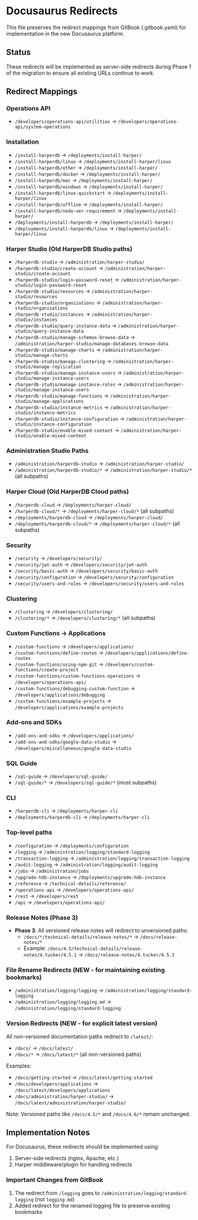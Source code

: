 # Docusaurus Redirects

This file preserves the redirect mappings from GitBook (.gitbook.yaml) for implementation in the new Docusaurus platform.

## Status
These redirects will be implemented as server-side redirects during Phase 1 of the migration to ensure all existing URLs continue to work.

## Redirect Mappings

### Operations API
- `/developers/operations-api/utilities` → `/developers/operations-api/system-operations`

### Installation
- `/install-harperdb` → `/deployments/install-harper/`
- `/install-harperdb/linux` → `/deployments/install-harper/linux`
- `/install-harperdb/other` → `/deployments/install-harper/`
- `/install-harperdb/docker` → `/deployments/install-harper/`
- `/install-harperdb/mac` → `/deployments/install-harper/`
- `/install-harperdb/windows` → `/deployments/install-harper/`
- `/install-harperdb/linux-quickstart` → `/deployments/install-harper/linux`
- `/install-harperdb/offline` → `/deployments/install-harper/`
- `/install-harperdb/node-ver-requirement` → `/deployments/install-harper/`
- `/deployments/install-harperdb` → `/deployments/install-harper/`
- `/deployments/install-harperdb/linux` → `/deployments/install-harper/linux`

### Harper Studio (Old HarperDB Studio paths)
- `/harperdb-studio` → `/administration/harper-studio/`
- `/harperdb-studio/create-account` → `/administration/harper-studio/create-account`
- `/harperdb-studio/login-password-reset` → `/administration/harper-studio/login-password-reset`
- `/harperdb-studio/resources` → `/administration/harper-studio/resources`
- `/harperdb-studio/organizations` → `/administration/harper-studio/organizations`
- `/harperdb-studio/instances` → `/administration/harper-studio/instances`
- `/harperdb-studio/query-instance-data` → `/administration/harper-studio/query-instance-data`
- `/harperdb-studio/manage-schemas-browse-data` → `/administration/harper-studio/manage-databases-browse-data`
- `/harperdb-studio/manage-charts` → `/administration/harper-studio/manage-charts`
- `/harperdb-studio/manage-clustering` → `/administration/harper-studio/manage-replication`
- `/harperdb-studio/manage-instance-users` → `/administration/harper-studio/manage-instance-users`
- `/harperdb-studio/manage-instance-roles` → `/administration/harper-studio/manage-instance-users`
- `/harperdb-studio/manage-functions` → `/administration/harper-studio/manage-applications`
- `/harperdb-studio/instance-metrics` → `/administration/harper-studio/instance-metrics`
- `/harperdb-studio/instance-configuration` → `/administration/harper-studio/instance-configuration`
- `/harperdb-studio/enable-mixed-content` → `/administration/harper-studio/enable-mixed-content`

### Administration Studio Paths
- `/administration/harperdb-studio` → `/administration/harper-studio/`
- `/administration/harperdb-studio/*` → `/administration/harper-studio/*` (all subpaths)

### Harper Cloud (Old HarperDB Cloud paths)
- `/harperdb-cloud` → `/deployments/harper-cloud/`
- `/harperdb-cloud/*` → `/deployments/harper-cloud/*` (all subpaths)
- `/deployments/harperdb-cloud` → `/deployments/harper-cloud/`
- `/deployments/harperdb-cloud/*` → `/deployments/harper-cloud/*` (all subpaths)

### Security
- `/security` → `/developers/security/`
- `/security/jwt-auth` → `/developers/security/jwt-auth`
- `/security/basic-auth` → `/developers/security/basic-auth`
- `/security/configuration` → `/developers/security/configuration`
- `/security/users-and-roles` → `/developers/security/users-and-roles`

### Clustering
- `/clustering` → `/developers/clustering/`
- `/clustering/*` → `/developers/clustering/*` (all subpaths)

### Custom Functions → Applications
- `/custom-functions` → `/developers/applications/`
- `/custom-functions/define-routes` → `/developers/applications/define-routes`
- `/custom-functions/using-npm-git` → `/developers/custom-functions/create-project`
- `/custom-functions/custom-functions-operations` → `/developers/operations-api/`
- `/custom-functions/debugging-custom-function` → `/developers/applications/debugging`
- `/custom-functions/example-projects` → `/developers/applications/example-projects`

### Add-ons and SDKs
- `/add-ons-and-sdks` → `/developers/applications/`
- `/add-ons-and-sdks/google-data-studio` → `/developers/miscellaneous/google-data-studio`

### SQL Guide
- `/sql-guide` → `/developers/sql-guide/`
- `/sql-guide/*` → `/developers/sql-guide/*` (most subpaths)

### CLI
- `/harperdb-cli` → `/deployments/harper-cli`
- `/deployments/harperdb-cli` → `/deployments/harper-cli`

### Top-level paths
- `/configuration` → `/deployments/configuration`
- `/logging` → `/administration/logging/standard-logging`
- `/transaction-logging` → `/administration/logging/transaction-logging`
- `/audit-logging` → `/administration/logging/audit-logging`
- `/jobs` → `/administration/jobs`
- `/upgrade-hdb-instance` → `/deployments/upgrade-hdb-instance`
- `/reference` → `/technical-details/reference/`
- `/operations-api` → `/developers/operations-api/`
- `/rest` → `/developers/rest`
- `/api` → `/developers/operations-api/`

### Release Notes (Phase 3)
- **Phase 3**: All versioned release notes will redirect to unversioned paths:
  - `/docs/*/technical-details/release-notes/*` → `/docs/release-notes/*`
  - Example: `/docs/4.5/technical-details/release-notes/4.tucker/4.5.1` → `/docs/release-notes/4.tucker/4.5.1`

### File Rename Redirects (NEW - for maintaining existing bookmarks)
- `/administration/logging/logging` → `/administration/logging/standard-logging`
- `/administration/logging/logging.md` → `/administration/logging/standard-logging`

### Version Redirects (NEW - for explicit latest version)
All non-versioned documentation paths redirect to `/latest/`:
- `/docs/` → `/docs/latest/`
- `/docs/*` → `/docs/latest/*` (all non-versioned paths)

Examples:
- `/docs/getting-started` → `/docs/latest/getting-started`
- `/docs/developers/applications` → `/docs/latest/developers/applications`
- `/docs/administration/harper-studio/` → `/docs/latest/administration/harper-studio/`

Note: Versioned paths like `/docs/4.5/*` and `/docs/4.6/*` remain unchanged.

## Implementation Notes

For Docusaurus, these redirects should be implemented using:
1. Server-side redirects (nginx, Apache, etc.)
2. Harper middleware/plugin for handling redirects

### Important Changes from GitBook
1. The redirect from `/logging` goes to `/administration/logging/standard-logging` (not `logging.md`)
2. Added redirect for the renamed logging file to preserve existing bookmarks